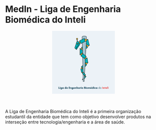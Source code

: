 # MedIn - Liga de Engenharia Biomédica do Inteli

<p align="center">
<a href= "https://www.inteli.edu.br/">
<img src="assets/logo_medin.png" alt="MedIn - Liga de Engenharia Biomédica do Inteli" border="0" width="40%" height="40%">
</a>
</p>

<br>

A Liga de Engenharia Biomédica do Inteli é a primeira organização estudantil da entidade que tem como objetivo desenvolver produtos na interseção entre tecnologia/engenharia e a área de saúde.
